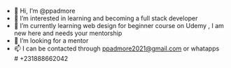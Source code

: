 - 👋 Hi, I’m @ppadmore
- 👀 I’m interested in learning and becoming a full stack developer 
- 🌱 I’m currently learning web design for beginner course on Udemy , I am new here and needs your mentorship 
- 💞️ I’m looking for a mentor 
- 📫 I can be contacted through ppadmore2021@gmail.com or whatapps # +231888662042

<!---
ppadmore/ppadmore is a ✨ special ✨ repository because its `README.md` (this file) appears on your GitHub profile.
You can click the Preview link to take a look at your changes.
--->

